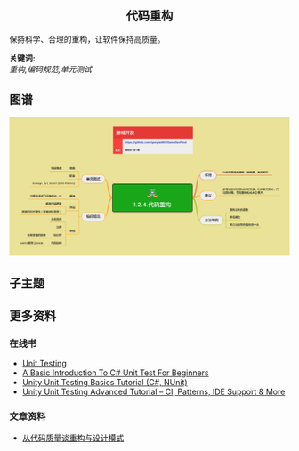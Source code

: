 <h2 align="center">代码重构</h2>
<p>
保持科学、合理的重构，让软件保持高质量。
</p>

**关键词:**<br/>
*重构,编码规范,单元测试*

## 图谱
![图片加载中...](../exports/1.2.4.代码重构.png?raw=true)

## 子主题

## 更多资料
### 在线书
* [Unit Testing](https://livebook.manning.com/book/unit-testing/about-this-book/)
* [A Basic Introduction To C# Unit Test For Beginners](https://www.c-sharpcorner.com/article/a-basic-introduction-of-unit-test-for-beginners/)
* [Unity Unit Testing Basics Tutorial (C#, NUnit)](https://letsmakeagame.net/unity-unit-testing-basics-tutorial/)
* [Unity Unit Testing Advanced Tutorial – CI, Patterns, IDE Support & More](https://letsmakeagame.net/unity-unit-testing-advanced-tutorial/)
### 文章资料
* [从代码质量谈重构与设计模式](https://zhuanlan.zhihu.com/p/597658248)